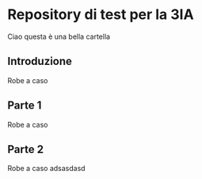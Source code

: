 # Repository di test per la 3IA
Ciao questa è una bella cartella

## Introduzione
Robe a caso

## Parte 1
Robe a caso

## Parte 2
Robe a caso
adsasdasd
